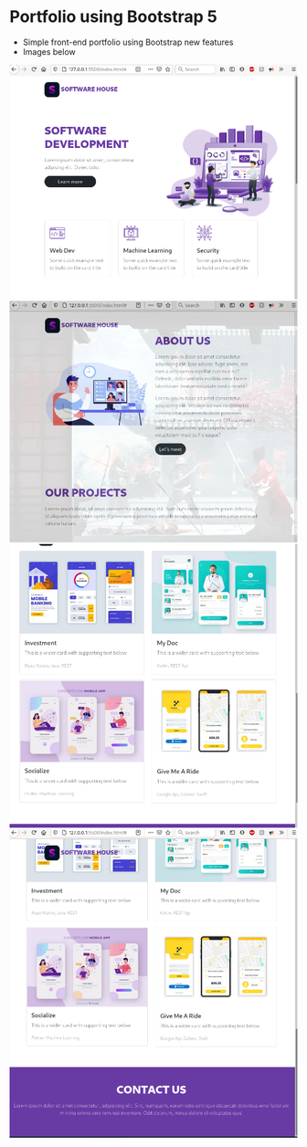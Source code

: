 # Portfolio using Bootstrap 5

- Simple front-end portfolio using Bootstrap new features
- Images below

![alt website-1](https://github.com/makyfj/Portfolio-Bootstrap5/blob/main/media/Bootstrap1.png?raw=true)
![alt website-2](https://github.com/makyfj/Portfolio-Bootstrap5/blob/main/media/Bootstrap2.png?raw=true)
![alt website-3](https://github.com/makyfj/Portfolio-Bootstrap5/blob/main/media/Bootstrap3.png?raw=true)
![alt website-4](https://github.com/makyfj/Portfolio-Bootstrap5/blob/main/media/Bootstrap4.png?raw=true)
